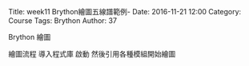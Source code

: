 Title: week11 Brython繪圖五線譜範例-
Date: 2016-11-21 12:00
Category: Course
Tags: Brython
Author: 37

Brython 繪圖
<!--PELICAN_END-SUMMARY -->
繪圖流程 導入程式庫 啟動 然後引用各種模組開始繪圖

<!-- 導入 Brython 標準程式庫 -->
<script type="text/javascript" 
    src="https://cdn.rawgit.com/brython-dev/brython/master/www/src/brython_dist.js">
</script>

<!-- 啟動 Brython -->
<script>
window.onload=function(){
brython(1);
}
</script>


<!-- 以下實際利用  Brython 畫一條直線 -->
<canvas id="japanflag1" width="600" height="400"></canvas>
<script type="text/python3">
from browser import document as doc
import math
# 準備繪圖畫布
canvas = doc["japanflag1"]
ctx = canvas.getContext("2d")
 

#橫線
#第一條
ctx.beginPath()
ctx.lineWidth = 8
ctx.moveTo(300, 100)
ctx.lineTo(550, 100)
ctx.strokeStyle = "rgb(0, 0, 0)"
ctx.stroke()
ctx.closePath()
ctx.stroke()
ctx.closePath()

#第二
ctx.beginPath()
ctx.lineWidth = 1
ctx.moveTo(300, 150)
ctx.lineTo(550, 150)
ctx.strokeStyle = "rgb(0, 0, 0)"
ctx.stroke()
ctx.closePath()
ctx.stroke()
ctx.closePath()
#第三
ctx.beginPath()
ctx.lineWidth = 1
ctx.moveTo(300,200)
ctx.lineTo(550, 200)
ctx.strokeStyle = "rgb(0, 0, 0)"
ctx.stroke()
ctx.closePath()
ctx.stroke()
ctx.closePath()
#第四
ctx.beginPath()
ctx.lineWidth = 1
ctx.moveTo(300, 250)
ctx.lineTo(550,250)
ctx.strokeStyle = "rgb(0, 0, 0)"
ctx.stroke()
ctx.closePath()
ctx.stroke()
ctx.closePath()
#555
ctx.beginPath()
ctx.lineWidth = 1
ctx.moveTo(300, 300)
ctx.lineTo(550,300)
ctx.strokeStyle = "rgb(0, 0, 0)"
ctx.stroke()
ctx.closePath()
ctx.stroke()
ctx.closePath()

#第五
ctx.beginPath()
ctx.lineWidth = 1
ctx.moveTo(300, 300)
ctx.lineTo(550,300)
ctx.strokeStyle = "rgb(0, 0, 0)"
ctx.stroke()
ctx.closePath()
ctx.stroke()
ctx.closePath()
#直線
#1
ctx.beginPath()
ctx.lineWidth = 1
ctx.moveTo(300, 100)
ctx.lineTo(300, 300)
ctx.strokeStyle = "rgb(0, 0, 0)"
ctx.stroke()
ctx.closePath()
ctx.stroke()
ctx.closePath()
#2
ctx.beginPath()
ctx.lineWidth = 1
ctx.moveTo(350, 100)
ctx.lineTo(350, 300)
ctx.strokeStyle = "rgb(0, 0, 0)"
ctx.stroke()
ctx.closePath()
ctx.stroke()
ctx.closePath()
#3
ctx.beginPath()
ctx.lineWidth = 1
ctx.moveTo(400, 100)
ctx.lineTo(400, 300)
ctx.strokeStyle = "rgb(0, 0, 0)"
ctx.stroke()
ctx.closePath()
ctx.stroke()
ctx.closePath()
#4
ctx.beginPath()
ctx.lineWidth = 1
ctx.moveTo(450, 100)
ctx.lineTo(450, 300)
ctx.strokeStyle = "rgb(0, 0, 0)"
ctx.stroke()
ctx.closePath()
ctx.stroke()
ctx.closePath()
#5
ctx.beginPath()
ctx.lineWidth = 1
ctx.moveTo(500, 100)
ctx.lineTo(500, 300)
ctx.strokeStyle = "rgb(0, 0, 0)"
ctx.stroke()
ctx.closePath()
ctx.stroke()
ctx.closePath()
#6
ctx.beginPath()
ctx.lineWidth = 1
ctx.moveTo(550, 100)
ctx.lineTo(550, 300)
ctx.strokeStyle = "rgb(0, 0, 0)"
ctx.stroke()
ctx.closePath()
ctx.stroke()
ctx.closePath()
# o
ctx.beginPath()
ctx.arc(300, 80, 7, 0, 2*math.pi, False)
ctx.lineWidth =3
ctx.strokeStyle = "black"
ctx.stroke()
ctx.closePath()
# o
ctx.beginPath()
ctx.arc(400, 80, 7, 0, 2*math.pi, False)
ctx.lineWidth =3
ctx.strokeStyle = "black"
ctx.stroke()
ctx.closePath()

# 1
ctx.beginPath()
ctx.fillStyle = 'black'
ctx.strokeStyle = "black"
ctx.arc(300, 200, 9, 0, 2*math.pi, False)
ctx.fill()
ctx.stroke()
ctx.closePath()

ctx.beginPath()
ctx.fillStyle = 'white'
ctx.font = "16px Arial"
ctx.fillText("1", 295,205)
ctx.fill()
ctx.stroke()
ctx.closePath()
# 2
ctx.beginPath()
ctx.fillStyle = 'black'
ctx.strokeStyle = "black"
ctx.arc(350, 200, 9, 0, 2*math.pi, False)
ctx.fill()
ctx.stroke()
ctx.closePath()

ctx.beginPath()
ctx.fillStyle = 'white'
ctx.font = "16px Arial"
ctx.fillText("2", 345, 205)
ctx.fill()
ctx.stroke()
ctx.closePath()









</script>